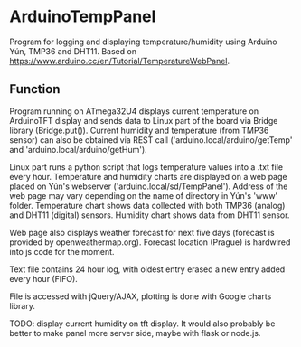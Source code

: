 # ArduinoTempPanel

Program for logging and displaying temperature/humidity using Arduino Yún, TMP36 and DHT11.
Based on https://www.arduino.cc/en/Tutorial/TemperatureWebPanel.


## Function
Program running on ATmega32U4 displays current temperature on ArduinoTFT display and sends data to Linux
part of the board via Bridge library (Bridge.put()). Current humidity and temperature (from TMP36 sensor) can also be obtained via REST 
call ('arduino.local/arduino/getTemp' and 'arduino.local/arduino/getHum').

Linux part runs a python script that logs temperature values into a .txt file every hour. Temperature and humidity charts are displayed on a web page placed on Yún's webserver ('arduino.local/sd/TempPanel'). Address of the web page may vary depending on the name of directory in Yún's 'www' folder. Temperature chart shows data collected with both TMP36 (analog) and DHT11 (digital) sensors. Humidity chart shows data from DHT11 sensor.

Web page also displays weather forecast for next five days (forecast is provided by openweathermap.org). Forecast location (Prague) is hardwired into js code for the moment.

Text file contains 24 hour log, with oldest entry erased a new entry added every hour (FIFO).

File is accessed with jQuery/AJAX, plotting is done with Google charts library.

TODO: display current humidity on tft display. It would also probably be better to make panel more server side, maybe with flask or node.js.
